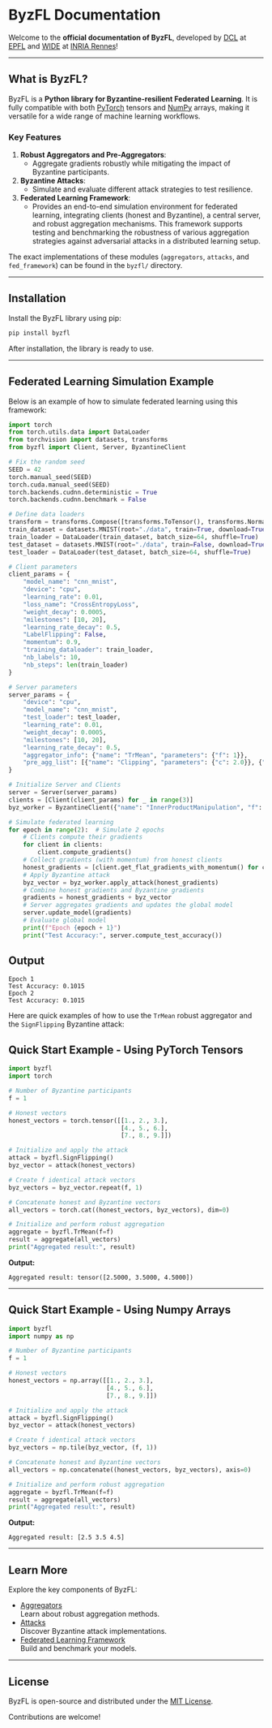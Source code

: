 # ByzFL Documentation

Welcome to the **official documentation of ByzFL**, developed by [DCL](http://dcl.epfl.ch) at [EPFL](http://epfl.ch) and [WIDE](https://team.inria.fr/wide/) at [INRIA Rennes](https://www.inria.fr/fr/centre-inria-universite-rennes)!

---

## What is ByzFL?

ByzFL is a **Python library for Byzantine-resilient Federated Learning**. It is fully compatible with both [PyTorch](http://pytorch.org) tensors and [NumPy](http://numpy.org) arrays, making it versatile for a wide range of machine learning workflows.

### Key Features

1. **Robust Aggregators and Pre-Aggregators**: 
   - Aggregate gradients robustly while mitigating the impact of Byzantine participants.
2. **Byzantine Attacks**: 
   - Simulate and evaluate different attack strategies to test resilience.
3. **Federated Learning Framework**: 
    - Provides an end-to-end simulation environment for federated learning, integrating clients (honest and Byzantine), a central server, and robust aggregation mechanisms. This framework supports testing and benchmarking the robustness of various aggregation strategies against adversarial attacks in a distributed learning setup.

The exact implementations of these modules (`aggregators`, `attacks`, and `fed_framework`) can be found in the `byzfl/` directory.

---

## Installation

Install the ByzFL library using pip:

```bash
pip install byzfl
```

After installation, the library is ready to use.

---


## Federated Learning Simulation Example

Below is an example of how to simulate federated learning using this framework:

```python
import torch
from torch.utils.data import DataLoader
from torchvision import datasets, transforms
from byzfl import Client, Server, ByzantineClient

# Fix the random seed
SEED = 42
torch.manual_seed(SEED)
torch.cuda.manual_seed(SEED)
torch.backends.cudnn.deterministic = True
torch.backends.cudnn.benchmark = False

# Define data loaders
transform = transforms.Compose([transforms.ToTensor(), transforms.Normalize((0.5,), (0.5,))])
train_dataset = datasets.MNIST(root="./data", train=True, download=True, transform=transform)
train_loader = DataLoader(train_dataset, batch_size=64, shuffle=True)
test_dataset = datasets.MNIST(root="./data", train=False, download=True, transform=transform)
test_loader = DataLoader(test_dataset, batch_size=64, shuffle=True)

# Client parameters
client_params = {
    "model_name": "cnn_mnist",
    "device": "cpu",
    "learning_rate": 0.01,
    "loss_name": "CrossEntropyLoss",
    "weight_decay": 0.0005,
    "milestones": [10, 20],
    "learning_rate_decay": 0.5,
    "LabelFlipping": False,
    "momentum": 0.9,
    "training_dataloader": train_loader,
    "nb_labels": 10,
    "nb_steps": len(train_loader)
}

# Server parameters
server_params = {
    "device": "cpu",
    "model_name": "cnn_mnist",
    "test_loader": test_loader,
    "learning_rate": 0.01,
    "weight_decay": 0.0005,
    "milestones": [10, 20],
    "learning_rate_decay": 0.5,
    "aggregator_info": {"name": "TrMean", "parameters": {"f": 1}},
    "pre_agg_list": [{"name": "Clipping", "parameters": {"c": 2.0}}, {"name": "NNM", "parameters": {"f": 1}}]
}

# Initialize Server and Clients
server = Server(server_params)
clients = [Client(client_params) for _ in range(3)]
byz_worker = ByzantineClient({"name": "InnerProductManipulation", "f": 1, "parameters": {"tau": 3.0}})

# Simulate federated learning
for epoch in range(2):  # Simulate 2 epochs
    # Clients compute their gradients
    for client in clients:
        client.compute_gradients()
    # Collect gradients (with momentum) from honest clients
    honest_gradients = [client.get_flat_gradients_with_momentum() for client in clients]
    # Apply Byzantine attack
    byz_vector = byz_worker.apply_attack(honest_gradients)
    # Combine honest gradients and Byzantine gradients
    gradients = honest_gradients + byz_vector
    # Server aggregates gradients and updates the global model
    server.update_model(gradients)
    # Evaluate global model
    print(f"Epoch {epoch + 1}")
    print("Test Accuracy:", server.compute_test_accuracy())
```

## Output
```plaintext
Epoch 1
Test Accuracy: 0.1015
Epoch 2
Test Accuracy: 0.1015
```

Here are quick examples of how to use the `TrMean` robust aggregator and the `SignFlipping` Byzantine attack:

## Quick Start Example - Using PyTorch Tensors

```python
import byzfl
import torch

# Number of Byzantine participants
f = 1

# Honest vectors
honest_vectors = torch.tensor([[1., 2., 3.],
                               [4., 5., 6.],
                               [7., 8., 9.]])

# Initialize and apply the attack
attack = byzfl.SignFlipping()
byz_vector = attack(honest_vectors)

# Create f identical attack vectors
byz_vectors = byz_vector.repeat(f, 1)

# Concatenate honest and Byzantine vectors
all_vectors = torch.cat((honest_vectors, byz_vectors), dim=0)

# Initialize and perform robust aggregation
aggregate = byzfl.TrMean(f=f)
result = aggregate(all_vectors)
print("Aggregated result:", result)
```

**Output:**

```
Aggregated result: tensor([2.5000, 3.5000, 4.5000])
```

---

## Quick Start Example - Using Numpy Arrays

```python
import byzfl
import numpy as np

# Number of Byzantine participants
f = 1

# Honest vectors
honest_vectors = np.array([[1., 2., 3.],
                           [4., 5., 6.],
                           [7., 8., 9.]])

# Initialize and apply the attack
attack = byzfl.SignFlipping()
byz_vector = attack(honest_vectors)

# Create f identical attack vectors
byz_vectors = np.tile(byz_vector, (f, 1))

# Concatenate honest and Byzantine vectors
all_vectors = np.concatenate((honest_vectors, byz_vectors), axis=0)

# Initialize and perform robust aggregation
aggregate = byzfl.TrMean(f=f)
result = aggregate(all_vectors)
print("Aggregated result:", result)
```

**Output:**

```
Aggregated result: [2.5 3.5 4.5]
```

---

## Learn More

Explore the key components of ByzFL:

- [Aggregators](https://byzfl.epfl.ch/aggregators/index.html)  
  Learn about robust aggregation methods.
- [Attacks](https://byzfl.epfl.ch/attacks/index.html)  
  Discover Byzantine attack implementations.
- [Federated Learning Framework](https://byzfl.epfl.ch/fed_framework/index.html)  
  Build and benchmark your models.

---

## License

ByzFL is open-source and distributed under the [MIT License](https://github.com/LPD-EPFL/byzfl/blob/main/LICENSE.txt).

Contributions are welcome!